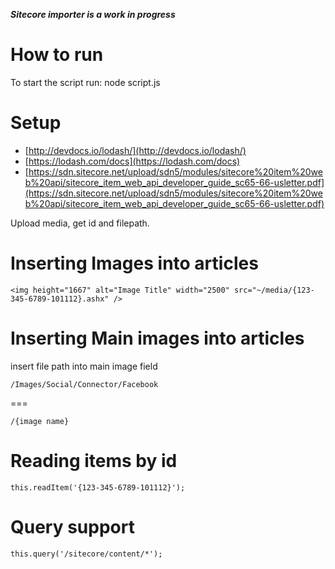 ***Sitecore importer is a work in progress***

How to run
===

To start the script run: node script.js

Setup
==
* [http://devdocs.io/lodash/](http://devdocs.io/lodash/) 
* [https://lodash.com/docs](https://lodash.com/docs)
* [https://sdn.sitecore.net/upload/sdn5/modules/sitecore%20item%20web%20api/sitecore_item_web_api_developer_guide_sc65-66-usletter.pdf](https://sdn.sitecore.net/upload/sdn5/modules/sitecore%20item%20web%20api/sitecore_item_web_api_developer_guide_sc65-66-usletter.pdf)

Upload media, get id and filepath.

Inserting Images into articles
====

```
<img height="1667" alt="Image Title" width="2500" src="~/media/{123-345-6789-101112}.ashx" />
```

Inserting Main images into articles
====

insert file path into main image field
```
/Images/Social/Connector/Facebook
```

===
```
/{image name}
```

Reading items by id
===
```
this.readItem('{123-345-6789-101112}');
```

Query support
===
```
this.query('/sitecore/content/*');
```